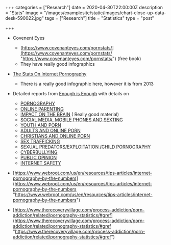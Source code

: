 +++
categories = ["Research"]
date = 2020-04-30T22:00:00Z
description = "Stats"
image = "/images/examplesite/static/images/chart-close-up-data-desk-590022.jpg"
tags = ["Research"]
title = "Statistics"
type = "post"

+++
* Covenent Eyes
  * [https://www.covenanteyes.com/pornstats/](https://www.covenanteyes.com/pornstats/ "https://www.covenanteyes.com/pornstats/") (free book)
  * They have really good infographics 
* [The Stats On Internet Pornography]()
  * There is a really good infographic here, however it is from 2013
* Detailed reports from [Enough is Enough](https://enough.org/) with details on
  * [PORNOGRAPHY](https://enough.org/stats_porn_industry)
  * [ONLINE PARENTING](https://enough.org/stats-online-parenting)
  * [IMPACT ON THE BRAIN](https://enough.org/stats-impact-on-the-brain) ( Really good material)
  * [SOCIAL MEDIA, MOBILE PHONES AND SEXTING](https://enough.org/stats_social_media)
  * [YOUTH AND PORN](https://enough.org/stats-youth-and-porn)
  * [ADULTS AND ONLINE PORN](https://enough.org/stats_adults_online_porn)
  * [CHRISTIANS AND ONLINE PORN](https://enough.org/stats_christians_online_porn)
  * [SEX TRAFFICKING](https://enough.org/stats-sex-trafficking)
  * [SEXUAL PREDATORS/EXPLOITATION /CHILD PORNOGRAPHY](https://enough.org/stats_exploitation)
  * [CYBERBULLYING](https://enough.org/stats_cyberbullying)
  * [PUBLIC OPINION](https://enough.org/stats_public_opinion)
  * [INTERNET SAFETY](https://enough.org/stats_internet_safety)
* [https://www.webroot.com/us/en/resources/tips-articles/internet-pornography-by-the-numbers](https://www.webroot.com/us/en/resources/tips-articles/internet-pornography-by-the-numbers "https://www.webroot.com/us/en/resources/tips-articles/internet-pornography-by-the-numbers")
* [https://www.therecoveryvillage.com/process-addiction/porn-addiction/related/pornography-statistics/#gref](https://www.therecoveryvillage.com/process-addiction/porn-addiction/related/pornography-statistics/#gref "https://www.therecoveryvillage.com/process-addiction/porn-addiction/related/pornography-statistics/#gref")

  > 